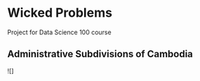 # Wicked Problems

Project for Data Science 100 course

## Administrative Subdivisions of Cambodia

![]
